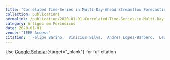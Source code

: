 ```yaml
---
title: "Correlated Time-Series in Multi-Day-Ahead Streamflow Forecasting Using Convolutional Networks"
collection: publications
permalink: /publication/2020-01-01-Correlated-Time-Series-in-Multi-Day-Ahead-Streamflow-Forecasting-Using-Convolutional-Networks
category: Artigos em Periódicos
date: 2020-01-01
venue: 'IEEE Access'
citation: ' Felipe Barino,  Vinicius Silva,  Andres Lopez-Barbero,  Leonardo Honorio,  Alexandre Santos, &quot;Correlated Time-Series in Multi-Day-Ahead Streamflow Forecasting Using Convolutional Networks.&quot; IEEE Access, 2020.'
---
```

Use [Google Scholar](https://scholar.google.com/scholar?q=Correlated+Time+Series+in+Multi+Day+Ahead+Streamflow+Forecasting+Using+Convolutional+Networks){:target="_blank"} for full citation